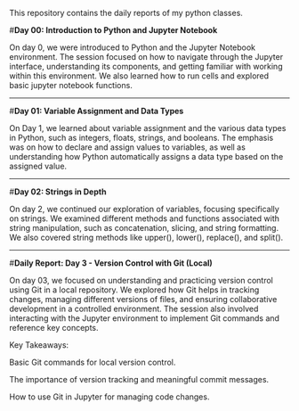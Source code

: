 This repository contains the daily reports of my python classes.

#**Day 00: Introduction to Python and Jupyter Notebook**

On day 0, we were introduced to Python and the Jupyter Notebook environment. The session focused on how to navigate through the Jupyter interface, understanding its components, and getting familiar with working within this environment. We also learned how to run cells and explored basic jupyter notebook functions.

---

#**Day 01: Variable Assignment and Data Types**

On Day 1, we learned about variable assignment and the various data types in Python, such as integers, floats, strings, and booleans. The emphasis was on how to declare and assign values to variables, as well as understanding how Python automatically assigns a data type based on the assigned value.

---
#**Day 02: Strings in Depth**

On day 2, we continued our exploration of variables, focusing specifically on strings. We examined different methods and functions associated with string manipulation, such as concatenation, slicing, and string formatting. We also covered string methods like upper(), lower(), replace(), and split().

---

#**Daily Report: Day 3 - Version Control with Git (Local)**

On day 03, we focused on understanding and practicing version control using Git in a local repository. We explored how Git helps in tracking changes, managing different versions of files, and ensuring collaborative development in a controlled environment. The session also involved interacting with the Jupyter environment to implement Git commands and reference key concepts.

Key Takeaways:

Basic Git commands for local version control.

The importance of version tracking and meaningful commit messages.

How to use Git in Jupyter for managing code changes.
